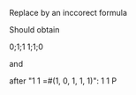 Replace by an inccorect formula

Should obtain

0;1;1
1;1;0

and 

after "1 1 =#(1, 0, 1, 1, 1)":
1 1 P
